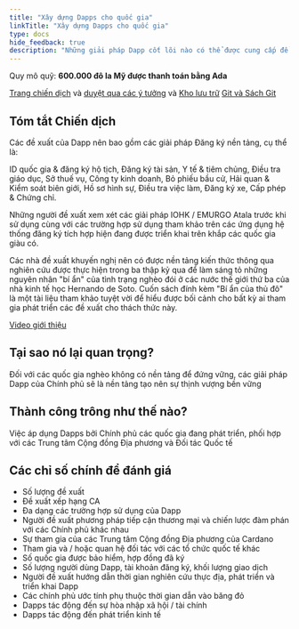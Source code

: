 ```yaml
---
title: "Xây dựng Dapps cho quốc gia"
linkTitle: "Xây dựng Dapps cho quốc gia"
type: docs
hide_feedback: true
description: "Những giải pháp Dapp cốt lõi nào có thể được cung cấp để các chính phủ áp dụng rộng rãi ở các nước đang phát triển?"
---
```


Quy mô quỹ: **600.000 đô la Mỹ được thanh toán bằng Ada**

[Trang chiến dịch](https://cardano.ideascale.com/a/campaign-home/26249) và [duyệt qua các ý tưởng](https://cardano.ideascale.com/a/ideas/top/campaign-filter/byids/campaigns/26249/stage/unspecified) và [Kho lưu trữ](https://github.com/Catalyst-Challenges/F7-Nation-Building-Dapps) [Git và Sách Git](https://quality-assurance-dao.gitbook.io/catalyst-fund-7-challenges/fund-7/nation-building-dapps)

## Tóm tắt Chiến dịch

Các đề xuất của Dapp nên bao gồm các giải pháp Đăng ký nền tảng, cụ thể là:

ID quốc gia &amp; đăng ký hộ tịch, Đăng ký tài sản, Y tế &amp; tiêm chủng, Điều tra giáo dục, Sở thuế vụ, Công ty kinh doanh, Bỏ phiếu bầu cử, Hải quan &amp; Kiểm soát biên giới, Hồ sơ hình sự, Điều tra việc làm, Đăng ký xe, Cấp phép &amp; Chứng chỉ.

Những người đề xuất xem xét các giải pháp IOHK / EMURGO Atala trước khi sử dụng cùng với các trường hợp sử dụng tham khảo trên các ứng dụng hệ thống đăng ký tích hợp hiện đang được triển khai trên khắp các quốc gia giàu có.

Các nhà đề xuất khuyến nghị nên có được nền tảng kiến thức thông qua nghiên cứu được thực hiện trong ba thập kỷ qua để làm sáng tỏ những nguyên nhân "bí ẩn" của tình trạng nghèo đói ở các nước thế giới thứ ba của nhà kinh tế học Hernando de Soto. Cuốn sách đính kèm "Bí ẩn của thủ đô" là một tài liệu tham khảo tuyệt vời để hiểu được bối cảnh cho bất kỳ ai tham gia phát triển các đề xuất cho thách thức này.

[Video giới thiệu](https://archive.org/details/Hernando_De_Soto_The_Mystery_Of_Capital_Why_Capitalism_TriumphsIn_The_West_And_Fails_Everywhere_Else)

## Tại sao nó lại quan trọng?

Đối với các quốc gia nghèo không có nền tảng để đứng vững, các giải pháp Dapp của Chính phủ sẽ là nền tảng tạo nên sự thịnh vượng bền vững

## Thành công trông như thế nào?

Việc áp dụng Dapps bởi Chính phủ các quốc gia đang phát triển, phối hợp với các Trung tâm Cộng đồng Địa phương và Đối tác Quốc tế

## Các chỉ số chính để đánh giá

- Số lượng đề xuất
- Đề xuất xếp hạng CA
- Đa dạng các trường hợp sử dụng của Dapp
- Người đề xuất phương pháp tiếp cận thương mại và chiến lược đàm phán với các Chính phủ khác nhau
- Sự tham gia của các Trung tâm Cộng đồng Địa phương của Cardano
- Tham gia và / hoặc quan hệ đối tác với các tổ chức quốc tế khác
- Số quốc gia được bảo hiểm, hợp đồng đã ký
- Số lượng người dùng Dapp, tài khoản đăng ký, khối lượng giao dịch
- Người đề xuất hướng dẫn thời gian nghiên cứu thực địa, phát triển và triển khai Dapp
- Các chính phủ ước tính phụ thuộc thời gian dẫn vào băng đỏ
- Dapps tác động đến sự hòa nhập xã hội / tài chính
- Dapps tác động đến phát triển kinh tế
